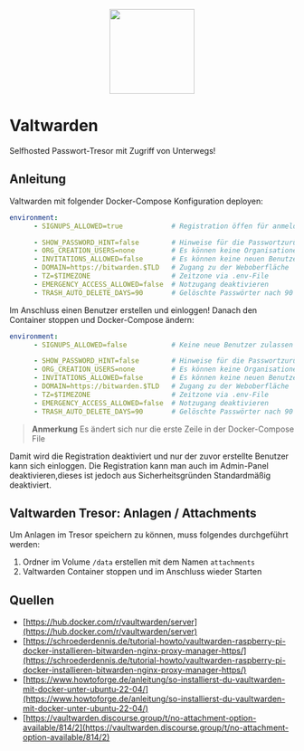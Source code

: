 <p align="center">
<a href="https://github.com/dani-garcia/vaultwarden"><img src="https://raw.githubusercontent.com/bitwarden/brand/master/icons/256x256.png" width="150px"></a><br/>
</p>

# Valtwarden
Selfhosted Passwort-Tresor mit Zugriff von Unterwegs!

## Anleitung

Valtwarden mit folgender Docker-Compose Konfiguration deployen:

``` yaml
environment:
      - SIGNUPS_ALLOWED=true            # Registration öffen für anmeldung

      - SHOW_PASSWORD_HINT=false        # Hinweise für die Passwortzurücksetzung anzeigen
      - ORG_CREATION_USERS=none         # Es können keine Organisationen erstellt werden
      - INVITATIONS_ALLOWED=false       # Es können keine neuen Benutzer eingeladen werden
      - DOMAIN=https://bitwarden.$TLD   # Zugang zu der Weboberfläche
      - TZ=$TIMEZONE                    # Zeitzone via .env-File
      - EMERGENCY_ACCESS_ALLOWED=false  # Notzugang deaktivieren
      - TRASH_AUTO_DELETE_DAYS=90       # Gelöschte Passwörter nach 90 Tagen löschen

```
Im Anschluss einen Benutzer erstellen und einloggen! Danach den Container stoppen und Docker-Compose ändern:

``` yaml
environment:
      - SIGNUPS_ALLOWED=false           # Keine neue Benutzer zulassen <<<-- Flag wird auf False gesetzt.

      - SHOW_PASSWORD_HINT=false        # Hinweise für die Passwortzurücksetzung anzeigen
      - ORG_CREATION_USERS=none         # Es können keine Organisationen erstellt werden
      - INVITATIONS_ALLOWED=false       # Es können keine neuen Benutzer eingeladen werden
      - DOMAIN=https://bitwarden.$TLD   # Zugang zu der Weboberfläche
      - TZ=$TIMEZONE                    # Zeitzone via .env-File
      - EMERGENCY_ACCESS_ALLOWED=false  # Notzugang deaktivieren
      - TRASH_AUTO_DELETE_DAYS=90       # Gelöschte Passwörter nach 90 Tagen löschen

```
> **Anmerkung**
> Es ändert sich nur die erste Zeile in der Docker-Compose File

Damit wird die Registration deaktiviert und nur der zuvor erstellte Benutzer kann sich einloggen. Die Registration kann man 
auch im Admin-Panel deaktivieren,dieses ist jedoch aus Sicherheitsgründen Standardmäßig deaktiviert.

## Valtwarden Tresor: Anlagen / Attachments

Um Anlagen im Tresor speichern zu können, muss folgendes durchgeführt werden:

1. Ordner im Volume `/data` erstellen mit dem Namen `attachments`
2. Valtwarden Container stoppen und im Anschluss wieder Starten


## Quellen

* [https://hub.docker.com/r/vaultwarden/server](https://hub.docker.com/r/vaultwarden/server)
* [https://schroederdennis.de/tutorial-howto/vaultwarden-raspberry-pi-docker-installieren-bitwarden-nginx-proxy-manager-https/](https://schroederdennis.de/tutorial-howto/vaultwarden-raspberry-pi-docker-installieren-bitwarden-nginx-proxy-manager-https/)
* [https://www.howtoforge.de/anleitung/so-installierst-du-vaultwarden-mit-docker-unter-ubuntu-22-04/](https://www.howtoforge.de/anleitung/so-installierst-du-vaultwarden-mit-docker-unter-ubuntu-22-04/)
* [https://vaultwarden.discourse.group/t/no-attachment-option-available/814/2](https://vaultwarden.discourse.group/t/no-attachment-option-available/814/2)